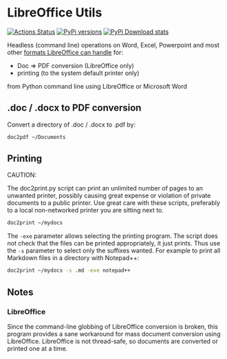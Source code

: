 # LibreOffice Utils

[![Actions Status](https://github.com/scivision/libreoffice-utils/workflows/ci_python/badge.svg)](https://github.com/scivision/libreoffice-utils/actions)
[![PyPi versions](https://img.shields.io/pypi/pyversions/loutils.svg)](https://pypi.python.org/pypi/loutils)
[![PyPi Download stats](http://pepy.tech/badge/loutils)](http://pepy.tech/project/loutils)

Headless (command line) operations on Word, Excel, Powerpoint and most other
[formats LibreOffice can handle](https://en.wikipedia.org/wiki/LibreOffice#Supported_file_formats)
for:

* Doc => PDF conversion  (LibreOffice only)
* printing (to the system default printer only)

from Python command line using LibreOffice or Microsoft Word

## .doc / .docx to PDF conversion

Convert a directory of .doc / .docx to .pdf by:

```sh
doc2pdf ~/Documents
```

## Printing

CAUTION:

The doc2print.py script can print an unlimited number of pages to an unwanted printer, possibly causing great expense or violation of private documents to a public printer. Use great care with these scripts, preferably to a local non-networked printer you are sitting next to.


```sh
doc2print ~/mydocs
```

The `-exe` parameter allows selecting the printing program.
The script does not check that the files can be printed appropriately, it just prints.
Thus use the `-s` parameter to select only the suffixes wanted.
For example to print all Markdown files in a directory with Notepad++:

```sh
doc2print ~/mydocs -s .md -exe notepad++
```

## Notes

### LibreOffice

Since the command-line globbing of LibreOffice conversion is broken, this program provides a sane workaround for mass document conversion using LibreOffice.
LibreOffice is not thread-safe, so documents are converted or printed one at a time.